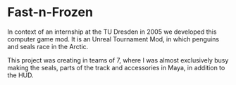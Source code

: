 # Fast-n-Frozen

In context of an internship at the TU Dresden in 2005 we developed this computer game mod.
It is an Unreal Tournament Mod, in which penguins and seals race in the Arctic.

This project was creating in teams of 7, where I was almost exclusively busy making the seals, parts of the track and accessories in Maya, in addition to the HUD.
